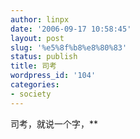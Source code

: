 ```yaml
---
author: linpx
date: '2006-09-17 10:58:45'
layout: post
slug: '%e5%8f%b8%e8%80%83'
status: publish
title: 司考
wordpress_id: '104'
categories:
- society
---
```


司考，就说一个字，**

